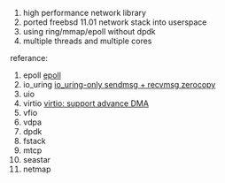 
1. high performance network library
2. ported freebsd 11.01 network stack into userspace
3. using ring/mmap/epoll without dpdk
4. multiple threads and multiple cores

referance:
1. epoll
[epoll](https://man7.org/linux/man-pages/man7/epoll.7.html)
2. io_uring
[io_uring-only sendmsg + recvmsg zerocopy](https://lore.kernel.org/io-uring/acc66238-0d27-cd22-dac4-928777a8efbc@gmail.com/T/#m7e2356589fda377861c16abfb443b125cde4d151)
3. uio
4. virtio
[virtio: support advance DMA](https://lwn.net/Articles/886029/)
5. vfio
6. vdpa
7. dpdk
8. fstack
9. mtcp
10. seastar
11. netmap